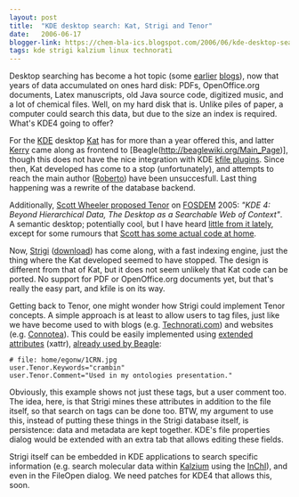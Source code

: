 ```yaml
---
layout: post
title:  "KDE desktop search: Kat, Strigi and Tenor"
date:   2006-06-17
blogger-link: https://chem-bla-ics.blogspot.com/2006/06/kde-desktop-search-kat-strigi-and.html
tags: kde strigi kalzium linux technorati
---
```


Desktop searching has become a hot topic (some [earlier](http://chem-bla-ics.blogspot.com/2006/05/molecular-indexing-on-kde-and-osx.html)
[blogs](http://chem-bla-ics.blogspot.com/2005/11/ubuntu-dapper-will-include-chemistry.html)), now that years of data accumulated on ones
hard disk: PDFs, OpenOffice.org documents, Latex manuscripts, old Java source code, digitized music, and a lot of chemical files. Well,
on my hard disk that is. Unlike piles of paper, a computer could search this data, but due to the size an index is required. What's KDE4
going to offer?

For the [KDE](http://www.kde.org/) desktop [Kat](http://kat.mandriva.com/) has for more than a year offered this, and latter
[Kerry](http://www.kde-apps.org/content/show.php?content=36832) came along as frontend to [Beagle(http://beaglewiki.org/Main_Page)],
though this does not have the nice integration with KDE [kfile plugins](http://developer.kde.org/documentation/tutorials/kfile-plugin/t1.html).
Since then, Kat developed has come to a stop (unfortunately), and attempts to reach the main author
([Roberto](mailto:roberto.cappuccio@gmail.com)) have been unsuccesfull. Last thing happening was a rewrite of the database backend.

Additionally, [Scott Wheeler proposed Tenor](http://dot.kde.org/1109163846/) on [FOSDEM](http://www.fosdem.org/) 2005:
*"KDE 4: Beyond Hierarchical Data, The Desktop as a Searchable Web of Context"*. A semantic desktop; potentially cool, but I have heard
[little from it lately](http://www.kdedevelopers.org/blog/72?from=10), except for some rumours that
[Scott has some actual code at home](http://mail.kde.org/pipermail/klink/2006-April/000133.html).

Now, [Strigi](http://www.vandenoever.info/software/strigi/) ([download](http://www.kde-look.org/content/show.php?content=40889)) has come along,
with a fast indexing engine, just the thing where the Kat developed seemed to have stopped. The design is different from that of Kat, but it
does not seem unlikely that Kat code can be ported. No support for PDF or OpenOffice.org documents yet, but that's really the easy part, and
kfile is on its way.

Getting back to Tenor, one might wonder how Strigi could implement Tenor concepts. A simple approach is at least to allow users to tag files,
just like we have become used to with blogs (e.g. [Technorati.com](http://www.technorati.com/)) and websites (e.g.
[Connotea](http://www.connotea.org/)). This could be easily implemented using [extended attributes](http://wiki.linuxquestions.org/wiki/Extended_attributes)
(xattr), [already used by Beagle](http://chem-bla-ics.blogspot.com/2006/05/molecular-indexing-on-kde-and-osx.html):

```
# file: home/egonw/1CRN.jpg
user.Tenor.Keywords="crambin"
user.Tenor.Comment="Used in my ontologies presentation."
```

Obviously, this example shows not just these tags, but a user comment too. The idea, here, is that Strigi mines these attributes in
addition to the file itself, so that search on tags can be done too. BTW, my argument to use this, instead of putting these things
in the Strigi database itself, is persistence: data and metadata are kept together. KDE's file properties dialog would be extended
with an extra tab that allows editing these fields.

Strigi itself can be embedded in KDE applications to search specific information (e.g. search molecular data within
[Kalzium](http://cniehaus.livejournal.com/23010.html) using the [InChI](http://www.iupac.org/inchi/)), and even in the FileOpen dialog.
We need patches for KDE4 that allows this, soon.
